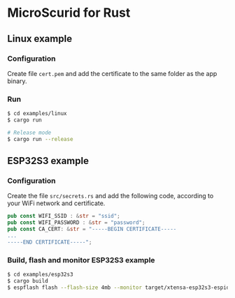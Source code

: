 # MicroScurid for Rust

## Linux example

### Configuration

Create file `cert.pem` and add the certificate to the same folder as the app binary.

### Run

```bash
$ cd examples/linux
$ cargo run

# Release mode
$ cargo run --release
```

## ESP32S3 example

### Configuration

Create the file `src/secrets.rs` and add the following code, according to your WiFi network and certificate.

```rust
pub const WIFI_SSID : &str = "ssid";
pub const WIFI_PASSWORD : &str = "password";
pub const CA_CERT: &str = "-----BEGIN CERTIFICATE-----
...
-----END CERTIFICATE-----";
```

### Build, flash and monitor ESP32S3 example

```bash
$ cd examples/esp32s3
$ cargo build
$ espflash flash --flash-size 4mb --monitor target/xtensa-esp32s3-espidf/debug/microscurid-rust-esp32s3
```